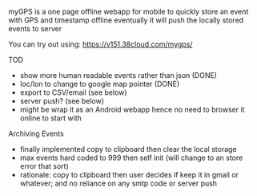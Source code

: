 myGPS is a one page offline webapp for mobile to quickly store an event with GPS and timestamp offline
eventually it will push the locally stored events to server

You can try out using: https://v151.38cloud.com/mygps/

TOD
- show more human readable events rather than json (DONE)
- loc/lon to change to google map pointer (DONE)
- export to CSV/email  (see below)
- server push? (see below)
- might be wrap it as an Android webapp hence no need to browser it online to start with


Archiving Events
- finally implemented copy to clipboard then clear the local storage
- max events hard coded to 999 then self init (will change to an store error that sort)
- rationale: copy to clipboard then user decides if keep it in gmail or whatever; and no reliance on any smtp code or server push

